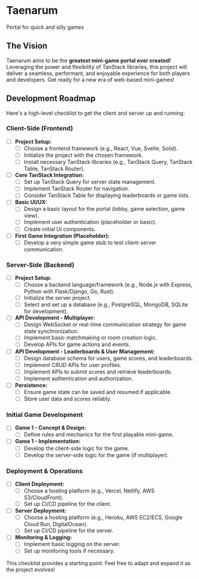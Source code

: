 # Taenarum
Portal for quick and silly games

## The Vision

Taenarum aims to be the **greatest mini-game portal ever created!** Leveraging the power and flexibility of TanStack libraries, this project will deliver a seamless, performant, and enjoyable experience for both players and developers. Get ready for a new era of web-based mini-games!

## Development Roadmap

Here's a high-level checklist to get the client and server up and running:

### Client-Side (Frontend)

- [ ] **Project Setup:**
    - [ ] Choose a frontend framework (e.g., React, Vue, Svelte, Solid).
    - [ ] Initialize the project with the chosen framework.
    - [ ] Install necessary TanStack libraries (e.g., TanStack Query, TanStack Table, TanStack Router).
- [ ] **Core TanStack Integration:**
    - [ ] Set up TanStack Query for server state management.
    - [ ] Implement TanStack Router for navigation.
    - [ ] Consider TanStack Table for displaying leaderboards or game lists.
- [ ] **Basic UI/UX:**
    - [ ] Design a basic layout for the portal (lobby, game selection, game view).
    - [ ] Implement user authentication (placeholder or basic).
    - [ ] Create initial UI components.
- [ ] **First Game Integration (Placeholder):**
    - [ ] Develop a very simple game stub to test client-server communication.

### Server-Side (Backend)

- [ ] **Project Setup:**
    - [ ] Choose a backend language/framework (e.g., Node.js with Express, Python with Flask/Django, Go, Rust).
    - [ ] Initialize the server project.
    - [ ] Select and set up a database (e.g., PostgreSQL, MongoDB, SQLite for development).
- [ ] **API Development - Multiplayer:**
    - [ ] Design WebSocket or real-time communication strategy for game state synchronization.
    - [ ] Implement basic matchmaking or room creation logic.
    - [ ] Develop APIs for game actions and events.
- [ ] **API Development - Leaderboards & User Management:**
    - [ ] Design database schema for users, game scores, and leaderboards.
    - [ ] Implement CRUD APIs for user profiles.
    - [ ] Implement APIs to submit scores and retrieve leaderboards.
    - [ ] Implement authentication and authorization.
- [ ] **Persistence:**
    - [ ] Ensure game state can be saved and resumed if applicable.
    - [ ] Store user data and scores reliably.

### Initial Game Development

- [ ] **Game 1 - Concept & Design:**
    - [ ] Define rules and mechanics for the first playable mini-game.
- [ ] **Game 1 - Implementation:**
    - [ ] Develop the client-side logic for the game.
    - [ ] Develop the server-side logic for the game (if multiplayer).

### Deployment & Operations

- [ ] **Client Deployment:**
    - [ ] Choose a hosting platform (e.g., Vercel, Netlify, AWS S3/CloudFront).
    - [ ] Set up CI/CD pipeline for the client.
- [ ] **Server Deployment:**
    - [ ] Choose a hosting platform (e.g., Heroku, AWS EC2/ECS, Google Cloud Run, DigitalOcean).
    - [ ] Set up CI/CD pipeline for the server.
- [ ] **Monitoring & Logging:**
    - [ ] Implement basic logging on the server.
    - [ ] Set up monitoring tools if necessary.

This checklist provides a starting point. Feel free to adapt and expand it as the project evolves!
